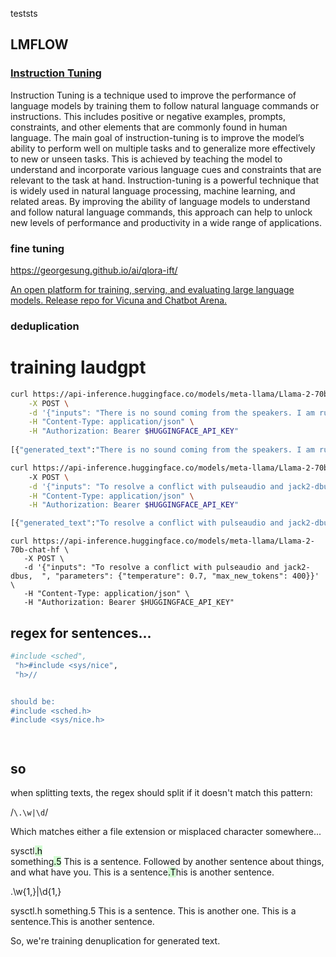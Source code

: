 ---
---


teststs


## LMFLOW
### [Instruction Tuning](https://optimalscale.github.io/LMFlow/#instruction-tuning "Permalink to this heading")




Instruction Tuning is a technique used to improve the performance of language models by training them to follow natural language commands or instructions. This includes positive or negative examples, prompts, constraints, and other elements that are commonly found in human language. The main goal of instruction-tuning is to improve the model’s ability to perform well on multiple tasks and to generalize more effectively to new or unseen tasks. This is achieved by teaching the model to understand and incorporate various language cues and constraints that are relevant to the task at hand. Instruction-tuning is a powerful technique that is widely used in natural language processing, machine learning, and related areas. By improving the ability of language models to understand and follow natural language commands, this approach can help to unlock new levels of performance and productivity in a wide range of applications.

### fine tuning

https://georgesung.github.io/ai/qlora-ift/



[An open platform for training, serving, and evaluating large language models. Release repo for Vicuna and Chatbot Arena.](https://github.com/lm-sys/FastChat/)


### deduplication


# training laudgpt



```bash
curl https://api-inference.huggingface.co/models/meta-llama/Llama-2-70b-chat-hf \
    -X POST \
    -d '{"inputs": "There is no sound coming from the speakers. I am running ubuntu with jack2-dbus,  ", "parameters": {"temperature": 0.7, "max_new_tokens": 400}}' \
    -H "Content-Type: application/json" \
    -H "Authorization: Bearer $HUGGINGFACE_API_KEY"
    
[{"generated_text":"There is no sound coming from the speakers. I am running ubuntu with jack2-dbus,  \n\nI have tried restarting the jack server, and I have also tried connecting a pair of headphones to the audio output and still no sound.\n\nHere is the output of the `jack_check` command:\n```\nJack server is running.\nJack server is ready.\nJack server is using the following audio device:\n  Device #0: hw:1,0: Audio device (hw:1,0)\nJack server is using the following MIDI device:\n  Device #0: hw:1,0: MIDI device (hw:1,0)\nNo MIDI devices are currently connected.\nNo audio devices are currently connected.\n```\nAnd here is the output of the `aplay -l` command:\n```\n**** List of PLAYBACK Hardware Devices ****\n\ncard 0: HDAudio [HDAudio], device 0: ALC892 Analog [ALC892 Analog]\n  Subdevices: 0/1\n  Subdevice #0: subdevice #0\ncard 0: HDAudio [HDAudio], device 1: ALC892 Digital [ALC892 Digital]\n  Subdevices: 1/1\n  Subdevice #0: subdevice #0\ncard 1: USB [USB], device 0: USB Audio [USB Audio]\n  Subdevices: 0/1\n  Subdevice #0: subdevice #0\n```\nI have also tried using aplay to play a file and it works fine.\n\nI have no idea what is going on, any help would be greatly appreciated.\n\nEdit:\nI have also tried using `jack_ Audio_Route_Add` to add a route for the system audio and it does not work."}]%  
```


```bash
curl https://api-inference.huggingface.co/models/meta-llama/Llama-2-70b-chat-hf \                          
    -X POST \
    -d '{"inputs": "To resolve a conflict with pulseaudio and jack2-dbus,  ", "parameters": {"temperature": 0.7, "max_new_tokens": 400}}' \
    -H "Content-Type: application/json" \
    -H "Authorization: Bearer $HUGGINGFACE_API_KEY"

[{"generated_text":"To resolve a conflict with pulseaudio and jack2-dbus,  \n\n1. Disable the jack2-dbus service:\n```sudo systemctl disable jack2-dbus.service```\n2. Disable pulseaudio's jack support:\n```sudo sed -i '/jack/ s/^/#/g' /etc/pulse/default.pa```\n3. Restart the pulseaudio service:\n```sudo systemctl restart pulseaudio.service```\n\nThis should prevent the conflict between pulseaudio and jack2-dbus."}]
```


```
curl https://api-inference.huggingface.co/models/meta-llama/Llama-2-70b-chat-hf \
   -X POST \
   -d '{"inputs": "To resolve a conflict with pulseaudio and jack2-dbus,  ", "parameters": {"temperature": 0.7, "max_new_tokens": 400}}' \
   -H "Content-Type: application/json" \
   -H "Authorization: Bearer $HUGGINGFACE_API_KEY"
```
## regex for sentences...


```bash
#include <sched",
 "h>#include <sys/nice",
 "h>//


should be:
#include <sched.h>
#include <sys/nice.h>




```

## so

when splitting texts, the regex should split if it doesn't match this pattern:

/`\.\w|\d`/


Which matches either a file extension or misplaced character somewhere...


sysctl<mark style="background: #BBFABBA6;">.h</mark>  
something<mark style="background: #BBFABBA6;">.5</mark>
This is a sentence. Followed by another sentence about things, and what have you.
This is a sentence<mark style="background: #BBFABBA6;">.T</mark>his is another sentence.

\.\w{1,}|\d{1,}




sysctl.h
something.5
This is a sentence. This is another one.
This is a sentence.This is another sentence.

So, we're training denuplication for generated text.

